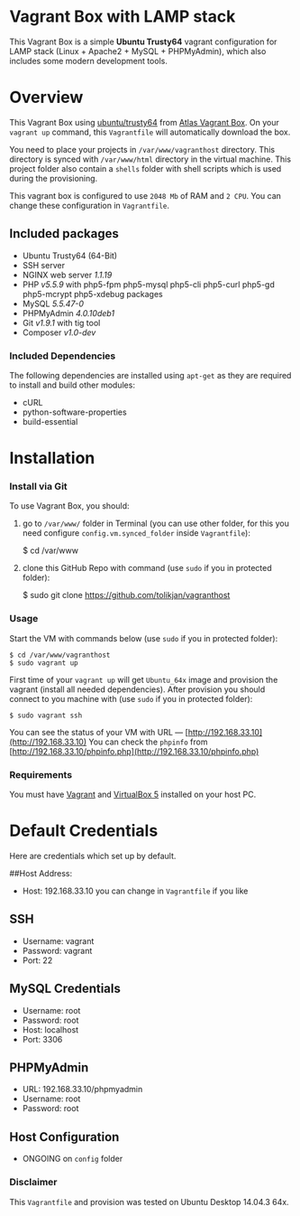 # Vagrant Box with LAMP stack

This Vagrant Box is a simple __Ubuntu Trusty64__ vagrant configuration for LAMP stack (Linux + Apache2 + MySQL + PHPMyAdmin), which also includes some modern development tools.


# Overview
This Vagrant Box using [ubuntu/trusty64](https://atlas.hashicorp.com/ubuntu/boxes/trusty64) from [Atlas Vagrant Box](https://atlas.hashicorp.com/boxes/search?utm_source=vagrantcloud.com&vagrantcloud=1).
  On your `vagrant up` command, this `Vagrantfile` will automatically download the box.

  You need to place your projects in `/var/www/vagranthost` directory. This directory is synced with `/var/www/html` directory in the virtual machine. 
  This project folder also contain a `shells` folder with shell scripts which is used during the provisioning. 

This vagrant box is configured to use `2048 Mb` of RAM and `2 CPU`. You can change these configuration in `Vagrantfile`.
 
## Included packages

- Ubuntu Trusty64 (64-Bit)
- SSH server
- NGINX web server _1.1.19_
- PHP _v5.5.9_ with php5-fpm php5-mysql php5-cli php5-curl php5-gd php5-mcrypt php5-xdebug packages
- MySQL _5.5.47-0_
- PHPMyAdmin _4.0.10deb1_
- Git _v1.9.1_ with tig tool
- Composer _v1.0-dev_

### Included Dependencies
The following dependencies are installed using `apt-get` as they are required to install and build other modules:

- cURL
- python-software-properties
- build-essential


# Installation

### Install via Git
To use Vagrant Box, you should:
1) go to `/var/www/` folder in Terminal (you can use other folder, for this you need configure `config.vm.synced_folder` inside `Vagrantfile`):

    $ cd /var/www
    
2) clone this GitHub Repo with command (use `sudo` if you in protected folder):

    $ sudo git clone https://github.com/tolikjan/vagranthost

### Usage
Start the VM with commands below (use `sudo` if you in protected folder):

    $ cd /var/www/vagranthost
    $ sudo vagrant up

First time of your `vagrant up` will get `Ubuntu_64x` image and provision the vagrant (install all needed dependencies).
After provision you should connect to you machine with (use `sudo` if you in protected folder):

    $ sudo vagrant ssh
    
You can see the status of your VM with URL — [http://192.168.33.10](http://192.168.33.10)
You can check the `phpinfo` from  [http://192.168.33.10/phpinfo.php](http://192.168.33.10/phpinfo.php)

### Requirements
You must have [Vagrant](http://vagrantup.com) and [VirtualBox 5](https://www.virtualbox.org) installed on your host PC.


# Default Credentials
Here are credentials which set up by default.

##Host Address:
- Host: 192.168.33.10
you can change in `Vagrantfile` if you like
 
## SSH
- Username: vagrant
- Password: vagrant
- Port: 22

## MySQL Credentials
- Username: root
- Password: root
- Host: localhost
- Port: 3306

## PHPMyAdmin
- URL: 192.168.33.10/phpmyadmin
- Username: root
- Password: root

## Host Configuration
- ONGOING on `config` folder
 
### Disclaimer
This `Vagrantfile` and provision was tested on Ubuntu Desktop 14.04.3 64x.
